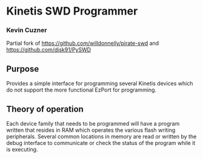 # Kinetis SWD Programmer
### Kevin Cuzner

Partial fork of https://github.com/willdonnelly/pirate-swd and
https://github.com/disk91/PySWD

## Purpose

Provides a simple interface for programming several Kinetis devices which do not
support the more functional EzPort for programming.

## Theory of operation

Each device family that needs to be programmed will have a program written that
resides in RAM which operates the various flash writing peripherals. Several
common locations in memory are read or written by the debug interface to
communicate or check the status of the program while it is executing.
